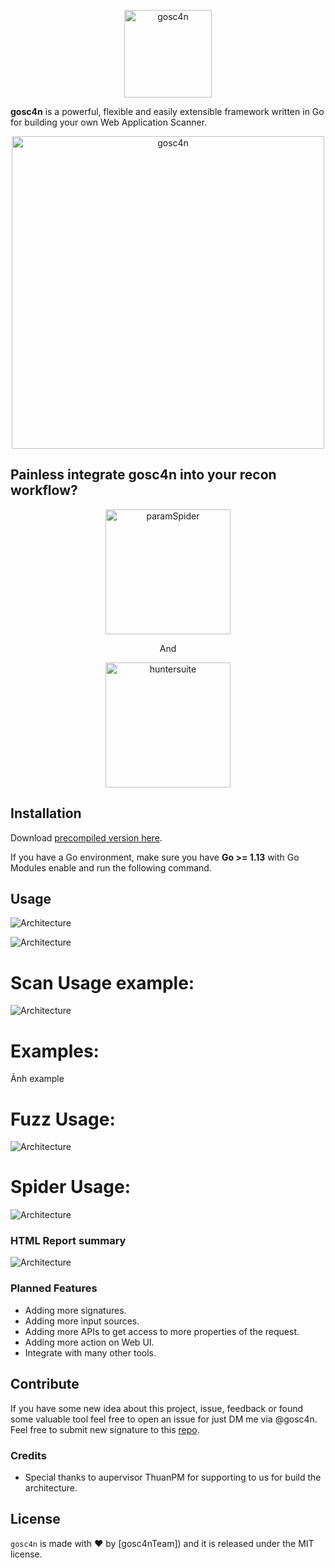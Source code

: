 
<p align="center">
  <img alt="gosc4n" src="https://raw.githubusercontent.com/goSc4n/goSc4n/main/Logo_goSc4n.png" height="140"/>
  <p align="center">
  </p>
</p>

**gosc4n** is a powerful, flexible and easily extensible framework written in Go for building your own Web Application
Scanner.

<p align="center">
<img alt="gosc4n" src="https://raw.githubusercontent.com/goSc4n/goSc4n/main/Roadmap.png" height="500" />
</p>

## Painless integrate gosc4n into your recon workflow?

<p align="center">
  <img alt="paramSpider" src="https://raw.githubusercontent.com/devanshbatham/ParamSpider/master/static/banner.PNG" height="200" />
  <p align="center">And</p>
   <p align="center">
    <img alt="huntersuite" src="https://user-images.githubusercontent.com/23289085/101143253-35ea6b80-3649-11eb-9130-d1fc306c9a76.png" height="200" />
  </p> 
</p>

## Installation

Download [precompiled version here](https://github.com/goSc4n/goSc4n/releases).

If you have a Go environment, make sure you have **Go >= 1.13** with Go Modules enable and run the following command.


## Usage
![Architecture](https://raw.githubusercontent.com/goSc4n/goSc4n/main/scanusage1.png)

![Architecture](https://raw.githubusercontent.com/goSc4n/goSc4n/main/scanusage2.PNG)

# Scan Usage example:
![Architecture](https://raw.githubusercontent.com/goSc4n/goSc4n/main/scanexample.PNG)


# Examples:
Ảnh example
 
# Fuzz Usage:
![Architecture](https://raw.githubusercontent.com/goSc4n/goSc4n/main/fuzzusage.png)



 
# Spider Usage:
![Architecture](https://raw.githubusercontent.com/goSc4n/goSc4n/main/spiderusage.png)








### HTML Report summary

![Architecture](https://raw.githubusercontent.com/goSc4n/goSc4n/main/summary.png)



### Planned Features

* Adding more signatures.
* Adding more input sources.
* Adding more APIs to get access to more properties of the request.
* Adding more action on Web UI.
* Integrate with many other tools.

## Contribute

If you have some new idea about this project, issue, feedback or found some valuable tool feel free to open an issue for
just DM me via @gosc4n. Feel free to submit new signature to
this [repo](https://github.com/goSc4n/goSc4n/tree/main/base-signatures).

### Credits

* Special thanks to aupervisor ThuanPM for supporting to us for build the architecture.



## License

`gosc4n` is made with ♥ by [gosc4nTeam]) and it is released under the MIT license.

